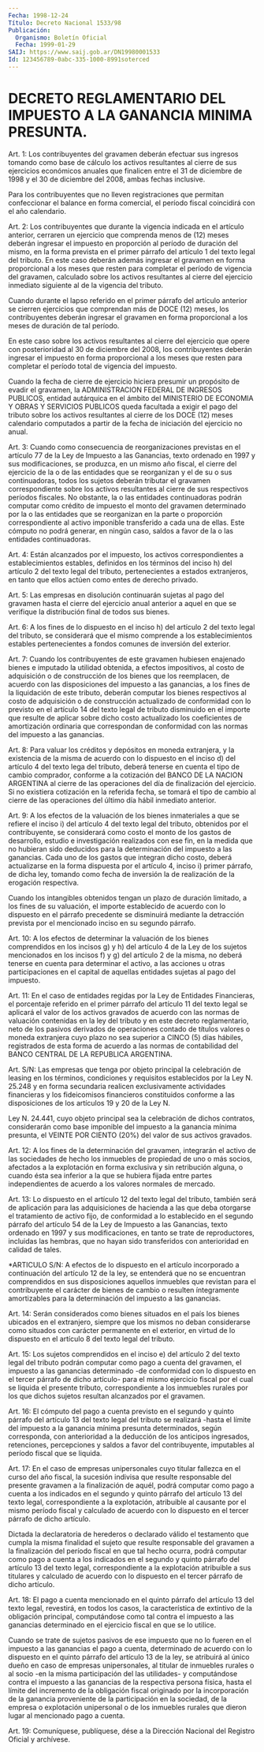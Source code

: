 ```yaml
---
Fecha: 1998-12-24
Título: Decreto Nacional 1533/98
Publicación:
  Organismo: Boletín Oficial
  Fecha: 1999-01-29
SAIJ: https://www.saij.gob.ar/DN19980001533
Id: 123456789-0abc-335-1000-8991soterced
---
```

# DECRETO REGLAMENTARIO DEL IMPUESTO A LA GANANCIA MINIMA PRESUNTA.

<a id="1"></a>
Art. 1: Los contribuyentes del gravamen deberán efectuar sus ingresos tomando como base de cálculo los activos resultantes al cierre de sus ejercicios económicos anuales que finalicen entre el 31 de diciembre de 1998 y el 30 de diciembre del 2008, ambas fechas inclusive.

Para los contribuyentes que no lleven registraciones que permitan confeccionar el balance en forma comercial, el período fiscal coincidirá con el año calendario.

<a id="2"></a>
Art. 2: Los contribuyentes que durante la vigencia indicada en el artículo anterior, cerraren un ejercicio que comprenda menos de (12) meses deberán ingresar el impuesto en proporción al período de duración del mismo, en la forma prevista en el primer párrafo del artículo 1 del texto legal del tributo. En este caso deberán además ingresar el gravamen en forma proporcional a los meses que resten para completar el período de vigencia del gravamen, calculado sobre los activos resultantes al cierre del ejercicio inmediato siguiente al de la vigencia del tributo.

Cuando durante el lapso referido en el primer párrafo del artículo anterior se cierren ejercicios que comprendan más de DOCE (12) meses, los contribuyentes deberán ingresar el gravamen en forma proporcional a los meses de duración de tal período.

En este caso sobre los activos resultantes al cierre del ejercicio que opere con posterioridad al 30 de diciembre del 2008, los contribuyentes deberán ingresar el impuesto en forma proporcional a los meses que resten para completar el período total de vigencia del impuesto.

Cuando la fecha de cierre de ejercicio hiciera presumir un propósito de evadir el gravamen, la ADMINISTRACION FEDERAL DE INGRESOS PUBLICOS, entidad autárquica en el ámbito del MINISTERIO DE ECONOMIA Y OBRAS Y SERVICIOS PUBLICOS queda facultada a exigir el pago del tributo sobre los activos resultantes al cierre de los DOCE (12) meses calendario computados a partir de la fecha de iniciación del ejercicio no anual.

<a id="3"></a>
Art. 3: Cuando como consecuencia de reorganizaciones previstas en el artículo 77 de la Ley de Impuesto a las Ganancias, texto ordenado en 1997 y sus modificaciones, se produzca, en un mismo año fiscal, el cierre del ejercicio de la o de las entidades que se reorganizan y el de su o sus continuadoras, todos los sujetos deberán tributar el gravamen correspondiente sobre los activos resultantes al cierre de sus respectivos períodos fiscales. No obstante, la o las entidades continuadoras podrán computar como crédito de impuesto el monto del gravamen determinado por la o las entidades que se reorganizan en la parte o proporción correspondiente al activo imponible transferido a cada una de ellas. Este cómputo no podrá generar, en ningún caso, saldos a favor de la o las entidades continuadoras.

<a id="4"></a>
Art. 4: Están alcanzados por el impuesto, los activos correspondientes a establecimientos estables, definidos en los términos del inciso h) del artículo 2 del texto legal del tributo, pertenecientes a estados extranjeros, en tanto que ellos actúen como entes de derecho privado.

<a id="5"></a>
Art. 5: Las empresas en disolución continuarán sujetas al pago del gravamen hasta el cierre  del ejercicio anual anterior a aquel en que  se verifique la distribución final de todos sus bienes.

<a id="6"></a>
Art. 6: A los fines de lo dispuesto en el inciso h) del artículo 2 del texto legal del tributo, se considerará que el mismo comprende a los establecimientos estables pertenecientes a fondos comunes de inversión del exterior.

<a id="7"></a>
Art. 7: Cuando los contribuyentes de este gravamen hubiesen enajenado bienes e imputado la utilidad obtenida, a efectos impositivos, al costo de adquisición o de construcción de los bienes que los reemplacen, de acuerdo con las disposiciones del impuesto a las ganancias, a los fines de la liquidación de este tributo, deberán computar los bienes respectivos al costo de adquisición o de construcción actualizado de conformidad con lo previsto en el artículo 14 del texto legal de tributo disminuido en el importe que resulte de aplicar sobre dicho costo actualizado los coeficientes de amortización ordinaria que correspondan de conformidad con las normas del impuesto a las ganancias.

<a id="8"></a>
Art. 8:  Para valuar los créditos y depósitos en moneda extranjera, y la existencia de la misma de acuerdo con lo dispuesto en el inciso d) del artículo 4 del texto lega del tributo, deberá tenerse en cuenta el tipo de cambio comprador, conforme a la cotización del BANCO DE LA NACION ARGENTINA al cierre de las operaciones del día de finalización del ejercicio. Si no existiera cotización en la referida fecha, se tomará el tipo de cambio al cierre de las operaciones del último día hábil inmediato anterior.

<a id="9"></a>
Art. 9: A los efectos de la valuación de los bienes inmateriales a que se refiere el inciso i) del artículo 4 del texto legal del tributo, obtenidos por el contribuyente, se considerará como costo el monto de los gastos de desarrollo, estudio e investigación realizados con ese fin, en la medida que no hubieran sido deducidos para la determinación del impuesto a las ganancias. Cada uno de los gastos que integran dicho costo, deberá actualizarse en la forma dispuesta por el artículo 4, inciso i) primer párrafo, de dicha ley, tomando como fecha de inversión la de realización de la erogación respectiva.

Cuando los intangibles obtenidos tengan un plazo de duración limitado, a los fines de su valuación, el importe establecido de acuerdo con lo dispuesto en el párrafo precedente se disminuirá mediante la detracción prevista por el mencionado inciso en su segundo párrafo.

<a id="10"></a>
Art. 10: A los efectos de determinar la valuación de los bienes comprendidos en los incisos g) y h) del artículo 4 de la Ley de los sujetos mencionados en los incisos f) y g) del artículo 2 de la misma, no deberá tenerse en cuenta para determinar el activo, a las acciones u otras participaciones en el capital de aquellas entidades sujetas al pago del impuesto.

<a id="11"></a>
Art. 11: En el caso de entidades regidas por la Ley de Entidades Financieras, el porcentaje referido en el primer párrafo del artículo 11 del texto legal se aplicará el valor de los activos gravados de acuerdo con las normas de valuación contenidas en la ley del tributo y en este decreto reglamentario, neto de los pasivos derivados de operaciones contado de títulos valores o moneda extranjera cuyo plazo no sea superior a CINCO (5) días hábiles, registrados de esta forma de acuerdo a las normas de contabilidad del BANCO CENTRAL DE LA REPUBLICA ARGENTINA.

<a id="11 002"></a>
Art. S/N: Las empresas que tenga por objeto principal la celebración de leasing en los términos, condiciones y requisitos establecidos por la Ley N. 25.248 y en forma secundaria realicen exclusivamente actividades financieras y los fideicomisos financieros constituidos conforme a las disposiciones de los artículos 19 y 20 de la Ley N.

Ley N. 24.441, cuyo objeto principal sea la celebración de dichos contratos, considerarán como base imponible del impuesto a la ganancia mínima presunta, el VEINTE POR CIENTO (20%) del valor de sus activos gravados.

<a id="12"></a>
Art. 12: A los fines de la determinación del gravamen, integrarán el activo de las sociedades de hecho los inmuebles de propiedad de uno o más socios, afectados a la explotación en forma exclusiva y sin retribución alguna, o cuando ésta sea inferior a la que se hubiera fijada entre partes independientes de acuerdo a los valores normales de mercado.

<a id="13"></a>
Art. 13: Lo dispuesto en el artículo 12 del texto legal del tributo, también será de aplicación para las adquisiciones de hacienda a las que deba otorgarse el tratamiento de activo fijo, de conformidad a lo establecido en el segundo párrafo del artículo 54 de la Ley de Impuesto a las Ganancias, texto ordenado en 1997 y sus modificaciones, en tanto se trate de reproductores, incluidas las hembras, que no hayan sido transferidos con anterioridad en calidad de tales.

<a id="13 002"></a>
*ARTICULO S/N:  A  efectos  de  lo  dispuesto  en  el  artículo incorporado a continuación del artículo 12  de la ley, se entenderá que  no  se  encuentran comprendidos en sus disposiciones  aquellos inmuebles que  revistan para el contribuyente el carácter de bienes de cambio o resulten íntegramente amortizables para la determinación del impuesto a las ganancias.

<a id="14"></a>
Art. 14: Serán considerados como bienes situados en el país los bienes ubicados en el extranjero, siempre que los mismos no deban considerarse como situados con carácter permanente en el exterior, en virtud de lo dispuesto en el artículo 8 del texto legal del tributo.

<a id="15"></a>
Art. 15: Los sujetos comprendidos en el inciso e) del artículo 2 del texto legal del tributo podrán computar como pago a cuenta del gravamen, el impuesto a las ganancias determinado -de conformidad con lo dispuesto en el tercer párrafo de dicho artículo- para el mismo ejercicio fiscal por el cual se liquida el presente tributo, correspondiente a los inmuebles rurales por los que dichos sujetos resultan alcanzados por el gravamen.

<a id="16"></a>
Art. 16: El cómputo del pago a cuenta previsto en el segundo y quinto párrafo del artículo 13 del texto legal del tributo se realizará -hasta el límite del impuesto a la ganancia mínima presunta determinados, según corresponda, con anterioridad a la deducción de los anticipos ingresados, retenciones, percepciones y saldos a favor del contribuyente, imputables al período fiscal que se liquida.

<a id="17"></a>
Art. 17: En el caso de empresas unipersonales cuyo titular fallezca en el curso del año fiscal, la sucesión indivisa que resulte responsable del presente gravamen a la finalización de aquél, podrá computar como pago a cuenta a los indicados en el segundo y quinto párrafo del artículo 13 del texto legal, correspondiente a la explotación, atribuible al causante por el mismo período fiscal y calculado de acuerdo con lo dispuesto en el tercer párrafo de dicho artículo.

Dictada la declaratoria de herederos o declarado válido el testamento que cumpla la misma finalidad el sujeto que resulte responsable del gravamen a la finalización del período fiscal en que tal hecho ocurra, podrá computar como pago a cuenta a los indicados en el segundo y quinto párrafo del artículo 13 del texto legal, correspondiente a la explotación atribuible a sus titulares y calculado de acuerdo con lo dispuesto en el tercer párrafo de dicho artículo.

<a id="18"></a>
Art. 18: El pago a cuenta mencionado en el quinto párrafo del artículo 13 del texto legal, revestirá, en todos los casos, la característica de extintivo de la obligación principal, computándose como tal contra el impuesto a las ganancias determinado en el ejercicio fiscal en que se lo utilice.

Cuando se trate de sujetos pasivos de ese impuesto que no lo fueren en el impuesto a las ganancias el pago a cuenta, determinado de acuerdo con lo dispuesto en el quinto párrafo del artículo 13 de la ley, se atribuirá al único dueño en caso de empresas unipersonales, al titular de inmuebles rurales o al socio -en la misma participación del las utilidades- y computándose contra el impuesto a las ganancias de la respectiva persona física, hasta el límite del incremento de la obligación fiscal originado por la incorporación de la ganancia proveniente de la participación en la sociedad, de la empresa o explotación unipersonal o de los inmuebles rurales que dieron lugar al mencionado pago a cuenta.

<a id="19"></a>
Art. 19: Comuníquese, publíquese, dése a la Dirección Nacional del Registro Oficial y archívese.